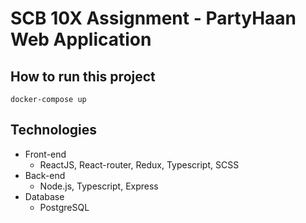 # SCB 10X Assignment - PartyHaan Web Application

## How to run this project

```
docker-compose up
```

## Technologies

- Front-end
  - ReactJS, React-router, Redux, Typescript, SCSS
- Back-end
  - Node.js, Typescript, Express
- Database
  - PostgreSQL
